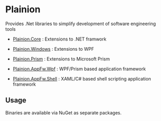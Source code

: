 # Plainion

Provides .Net libraries to simplify development of software engineering tools 

- [Plainion.Core](https://github.com/ronin4net/Plainion/wiki/Plainion.Core) : Extensions to .NET framwork 
- [Plainion.Windows](https://github.com/ronin4net/Plainion/wiki/Plainion.Windows) : Extensions to WPF
- [Plainion.Prism](https://github.com/ronin4net/Plainion/wiki/Plainion.Prism) :  Extensions to Microsoft Prism


- [Plainion.AppFw.Wpf](https://github.com/ronin4net/Plainion/wiki/Plainion.AppFw.Wpf) :  WPF/Prism based application framework
- [Plainion.AppFw.Shell](https://github.com/ronin4net/Plainion/wiki/Plainion.AppFw.Shell) :  XAML/C# based shell scripting application framework


## Usage

Binaries are available via NuGet as separate packages.

